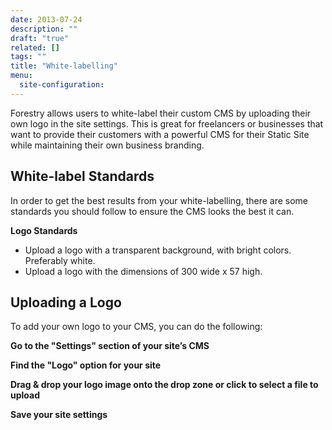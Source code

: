 ```yaml
---
date: 2013-07-24
description: ""
draft: "true"
related: []
tags: ""
title: "White-labelling"
menu:
  site-configuration:
---
```

Forestry allows users to white-label their custom CMS by uploading their own logo in the site settings. This is great for freelancers or businesses that want to provide their customers with a powerful CMS for their Static Site while maintaining their own business branding.

## White-label Standards
In order to get the best results from your white-labelling, there are some standards you should follow to ensure the CMS looks the best it can.

**Logo Standards**
* Upload a logo with a transparent background, with bright colors. Preferably white.
* Upload a logo with the dimensions of 300 wide x 57 high.

## Uploading a Logo
To add your own logo to your CMS, you can do the following:

**Go to the "Settings" section of your site’s CMS**

**Find the "Logo" option for your site**

**Drag & drop your logo image onto the drop zone or click to select a file to upload**

**Save your site settings**
